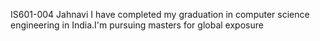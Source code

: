 IS601-004
Jahnavi
I have completed my graduation in computer science engineering in India.I'm pursuing masters for global exposure
